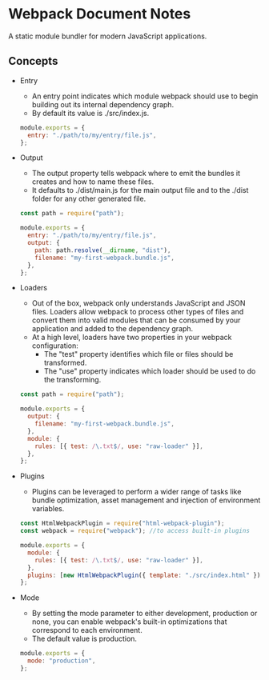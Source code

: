 # Webpack Document Notes

A static module bundler for modern JavaScript applications.

## Concepts

- Entry
  - An entry point indicates which module webpack should use to begin building out its internal dependency graph.
  - By default its value is ./src/index.js.
  ```js
  module.exports = {
    entry: "./path/to/my/entry/file.js",
  };
  ```
- Output

  - The output property tells webpack where to emit the bundles it creates and how to name these files.
  - It defaults to ./dist/main.js for the main output file and to the ./dist folder for any other generated file.

  ```js
  const path = require("path");

  module.exports = {
    entry: "./path/to/my/entry/file.js",
    output: {
      path: path.resolve(__dirname, "dist"),
      filename: "my-first-webpack.bundle.js",
    },
  };
  ```

- Loaders

  - Out of the box, webpack only understands JavaScript and JSON files. Loaders allow webpack to process other types of files and convert them into valid modules that can be consumed by your application and added to the dependency graph.
  - At a high level, loaders have two properties in your webpack configuration:
    - The "test" property identifies which file or files should be transformed.
    - The "use" property indicates which loader should be used to do the transforming.

  ```js
  const path = require("path");

  module.exports = {
    output: {
      filename: "my-first-webpack.bundle.js",
    },
    module: {
      rules: [{ test: /\.txt$/, use: "raw-loader" }],
    },
  };
  ```

- Plugins

  - Plugins can be leveraged to perform a wider range of tasks like bundle optimization, asset management and injection of environment variables.

  ```js
  const HtmlWebpackPlugin = require("html-webpack-plugin");
  const webpack = require("webpack"); //to access built-in plugins

  module.exports = {
    module: {
      rules: [{ test: /\.txt$/, use: "raw-loader" }],
    },
    plugins: [new HtmlWebpackPlugin({ template: "./src/index.html" })],
  };
  ```

- Mode

  - By setting the mode parameter to either development, production or none, you can enable webpack's built-in optimizations that correspond to each environment.
  - The default value is production.

  ```js
  module.exports = {
    mode: "production",
  };
  ```
